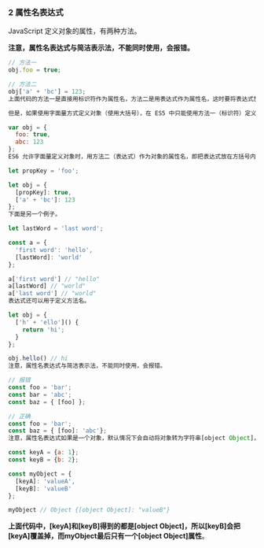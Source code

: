 ### 2 属性名表达式

JavaScript 定义对象的属性，有两种方法。

**注意，属性名表达式与简洁表示法，不能同时使用，会报错。**
```js
// 方法一
obj.foo = true;

// 方法二
obj['a' + 'bc'] = 123;
上面代码的方法一是直接用标识符作为属性名，方法二是用表达式作为属性名，这时要将表达式放在方括号之内。

但是，如果使用字面量方式定义对象（使用大括号），在 ES5 中只能使用方法一（标识符）定义属性。

var obj = {
  foo: true,
  abc: 123
};
ES6 允许字面量定义对象时，用方法二（表达式）作为对象的属性名，即把表达式放在方括号内。

let propKey = 'foo';

let obj = {
  [propKey]: true,
  ['a' + 'bc']: 123
};
下面是另一个例子。

let lastWord = 'last word';

const a = {
  'first word': 'hello',
  [lastWord]: 'world'
};

a['first word'] // "hello"
a[lastWord] // "world"
a['last word'] // "world"
表达式还可以用于定义方法名。

let obj = {
  ['h' + 'ello']() {
    return 'hi';
  }
};

obj.hello() // hi
注意，属性名表达式与简洁表示法，不能同时使用，会报错。

// 报错
const foo = 'bar';
const bar = 'abc';
const baz = { [foo] };

// 正确
const foo = 'bar';
const baz = { [foo]: 'abc'};
注意，属性名表达式如果是一个对象，默认情况下会自动将对象转为字符串[object Object]，这一点要特别小心。

const keyA = {a: 1};
const keyB = {b: 2};

const myObject = {
  [keyA]: 'valueA',
  [keyB]: 'valueB'
};

myObject // Object {[object Object]: "valueB"}
```
**上面代码中，[keyA]和[keyB]得到的都是[object Object]，所以[keyB]会把[keyA]覆盖掉，而myObject最后只有一个[object Object]属性**。